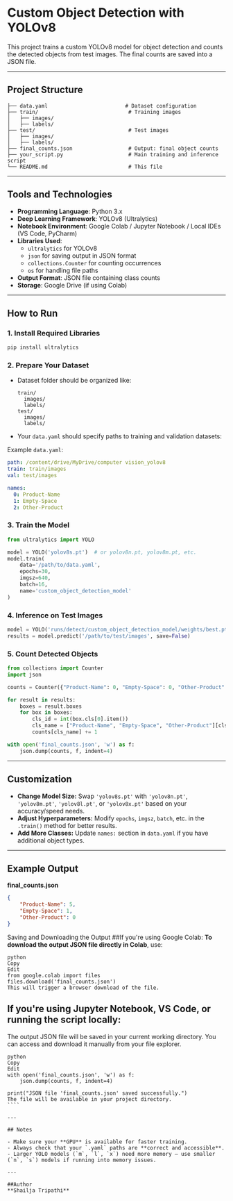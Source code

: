 
# Custom Object Detection with YOLOv8

This project trains a custom YOLOv8 model for object detection and counts the detected objects from test images. The final counts are saved into a JSON file.

---

## Project Structure

```
├── data.yaml                         # Dataset configuration
├── train/                             # Training images
│   ├── images/
│   ├── labels/
├── test/                              # Test images
│   ├── images/
│   ├── labels/
├── final_counts.json                  # Output: final object counts
├── your_script.py                     # Main training and inference script
└── README.md                          # This file
```

---
## Tools and Technologies

- **Programming Language**: Python 3.x
- **Deep Learning Framework**: YOLOv8 (Ultralytics)
- **Notebook Environment**: Google Colab / Jupyter Notebook / Local IDEs (VS Code, PyCharm)
- **Libraries Used**:
  - `ultralytics` for YOLOv8
  - `json` for saving output in JSON format
  - `collections.Counter` for counting occurrences
  - `os` for handling file paths
- **Output Format**: JSON file containing class counts
- **Storage**: Google Drive (if using Colab)

---

##  How to Run

### 1. Install Required Libraries

```bash
pip install ultralytics
```

### 2. Prepare Your Dataset

- Dataset folder should be organized like:
  ```
  train/
    images/
    labels/
  test/
    images/
    labels/
  ```
- Your `data.yaml` should specify paths to training and validation datasets:

Example `data.yaml`:
```yaml
path: /content/drive/MyDrive/computer vision_yolov8
train: train/images
val: test/images

names:
  0: Product-Name
  1: Empty-Space
  2: Other-Product
```

### 3. Train the Model

```python
from ultralytics import YOLO

model = YOLO('yolov8s.pt')  # or yolov8n.pt, yolov8m.pt, etc.
model.train(
    data='/path/to/data.yaml',
    epochs=30,
    imgsz=640,
    batch=16,
    name='custom_object_detection_model'
)
```

### 4. Inference on Test Images

```python
model = YOLO('runs/detect/custom_object_detection_model/weights/best.pt')
results = model.predict('/path/to/test/images', save=False)
```

### 5. Count Detected Objects

```python
from collections import Counter
import json

counts = Counter({"Product-Name": 0, "Empty-Space": 0, "Other-Product": 0})

for result in results:
    boxes = result.boxes
    for box in boxes:
        cls_id = int(box.cls[0].item())
        cls_name = ["Product-Name", "Empty-Space", "Other-Product"][cls_id]
        counts[cls_name] += 1

with open('final_counts.json', 'w') as f:
    json.dump(counts, f, indent=4)
```

---

##  Customization

- **Change Model Size:** Swap `'yolov8s.pt'` with `'yolov8n.pt'`, `'yolov8m.pt'`, `'yolov8l.pt'`, or `'yolov8x.pt'` based on your accuracy/speed needs.
- **Adjust Hyperparameters:** Modify `epochs`, `imgsz`, `batch`, etc. in the `.train()` method for better results.
- **Add More Classes:** Update `names:` section in `data.yaml` if you have additional object types.

---

##  Example Output

**final_counts.json**
```json
{
    "Product-Name": 5,
    "Empty-Space": 1,
    "Other-Product": 0
}
```
Saving and Downloading the Output
##If you're using Google Colab:
**To download the output JSON file directly in Colab**, use:
`````
python
Copy
Edit
from google.colab import files
files.download('final_counts.json')
This will trigger a browser download of the file.
```````
## If you're using Jupyter Notebook, VS Code, or running the script locally:
The output JSON file will be saved in your current working directory. You can access and download it manually from your file explorer.
`````
python
Copy
Edit
with open('final_counts.json', 'w') as f:
    json.dump(counts, f, indent=4)

print("JSON file 'final_counts.json' saved successfully.")
The file will be available in your project directory.
````

---

## Notes

- Make sure your **GPU** is available for faster training.
- Always check that your `.yaml` paths are **correct and accessible**.
- Larger YOLO models (`m`, `l`, `x`) need more memory — use smaller (`n`, `s`) models if running into memory issues.

---

##Author
**Shailja Tripathi**

